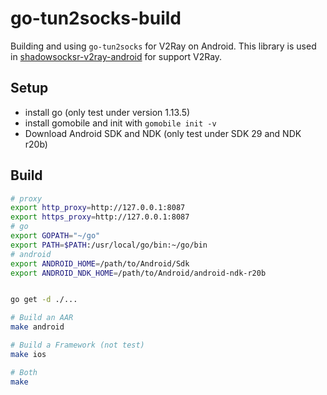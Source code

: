 # go-tun2socks-build

Building and using `go-tun2socks` for V2Ray on Android. This library is used in [shadowsocksr-v2ray-android](https://github.com/xxf098/shadowsocksr-v2ray-android) for support V2Ray.

## Setup

* install go (only test under version 1.13.5)
* install gomobile and init with `gomobile init -v`
* Download Android SDK and NDK (only test under SDK 29 and NDK r20b)


## Build
```bash
# proxy
export http_proxy=http://127.0.0.1:8087
export https_proxy=http://127.0.0.1:8087
# go
export GOPATH="~/go"
export PATH=$PATH:/usr/local/go/bin:~/go/bin
# android
export ANDROID_HOME=/path/to/Android/Sdk
export ANDROID_NDK_HOME=/path/to/Android/android-ndk-r20b


go get -d ./...

# Build an AAR
make android

# Build a Framework (not test)
make ios

# Both
make
```
